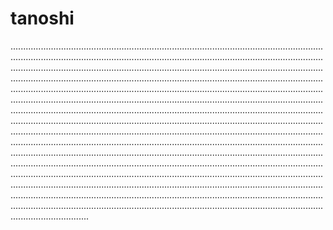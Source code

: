 # tanoshi
...............................................................................................................................................................................................................................................................................................................................................................................................................................................................................................................................................................................................................................................................................................................................................................................................................................................................................................................................................................................................................................................................................................................................................................................................................................................................................................................................................................................................................................................................................................................................................................................................................................................................................................................................................................................................................................................................................................................................................................................................................................................................................................